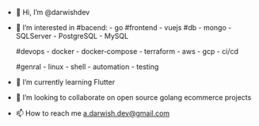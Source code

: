- 👋 Hi, I’m @darwishdev
- 👀 I’m interested in 
    #bacend:
      - go
    #frontend
      - vuejs
    #db
      - mongo
      - SQLServer
      - PostgreSQL
      - MySQL
      
    #devops
      - docker
      - docker-compose
      - terraform
      - aws 
      - gcp
      - ci/cd
      
    #genral
      - linux
      - shell
      - automation
      - testing
      
- 🌱 I’m currently learning Flutter
- 💞️ I’m looking to collaborate on open source golang ecommerce projects
- 📫 How to reach me a.darwish.dev@gmail.com 

